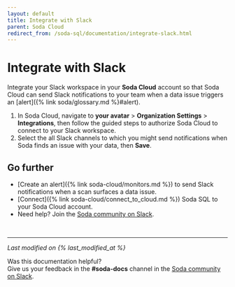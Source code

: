 ```yaml
---
layout: default
title: Integrate with Slack
parent: Soda Cloud
redirect_from: /soda-sql/documentation/integrate-slack.html
---
```


# Integrate with Slack

Integrate your Slack workspace in your **Soda Cloud** account so that Soda Cloud can send Slack notifications to your team when a data issue triggers an [alert]({% link soda/glossary.md %}#alert).

1. In Soda Cloud, navigate to **your avatar** > **Organization Settings** > **Integrations**, then follow the guided steps to authorize Soda Cloud to connect to your Slack workspace.
2. Select the all Slack channels to which you might send notifications when Soda finds an issue with your data, then **Save**.

## Go further

* [Create an alert]({% link soda-cloud/monitors.md %}) to send Slack notifications when a scan surfaces a data issue.
* [Connect]({% link soda-cloud/connect_to_cloud.md %}) Soda SQL to your Soda Cloud account.
* Need help? Join the <a href="http://community.soda.io/slack" target="_blank"> Soda community on Slack</a>.

<br />

---
*Last modified on {% last_modified_at %}*

Was this documentation helpful? <br /> Give us your feedback in the **#soda-docs** channel in the <a href="http://community.soda.io/slack" target="_blank"> Soda community on Slack</a>.